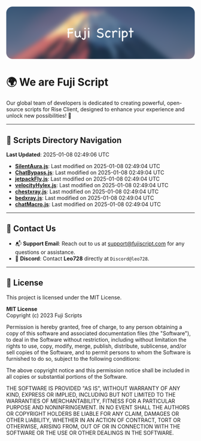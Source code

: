 ![Banner](.github/b.webp)

# 🌍 **We are Fuji Script**

Our global team of developers is dedicated to creating powerful, open-source scripts for Rise Client, designed to enhance your experience and unlock new possibilities! 🌟

---
<!-- SCRIPTS_NAVIGATION_START -->
## 📂 **Scripts Directory Navigation**

**Last Updated**: 2025-01-08 02:49:06 UTC

- **[SilentAura.js](scripts/SilentAura.js)**: Last modified on 2025-01-08 02:49:04 UTC
- **[ChatBypass.js](scripts/ChatBypass.js)**: Last modified on 2025-01-08 02:49:04 UTC
- **[jetpackFly.js](scripts/jetpackFly.js)**: Last modified on 2025-01-08 02:49:04 UTC
- **[velocityHylex.js](scripts/velocityHylex.js)**: Last modified on 2025-01-08 02:49:04 UTC
- **[chestxray.js](scripts/chestxray.js)**: Last modified on 2025-01-08 02:49:04 UTC
- **[bedxray.js](scripts/bedxray.js)**: Last modified on 2025-01-08 02:49:04 UTC
- **[chatMacro.js](scripts/chatMacro.js)**: Last modified on 2025-01-08 02:49:04 UTC

<!-- SCRIPTS_NAVIGATION_END -->

---

## 💬 **Contact Us**  
- 📬 **Support Email**: Reach out to us at [support@fujiscript.com](mailto:support@fujiscript.com) for any questions or assistance.  
- 💬 **Discord**: Contact **Leo728** directly at `Discord@leo728`.

---

## 📜 **License**

This project is licensed under the MIT License.  

**MIT License**  
Copyright (c) 2023 Fuji Scripts  

Permission is hereby granted, free of charge, to any person obtaining a copy of this software and associated documentation files (the "Software"), to deal in the Software without restriction, including without limitation the rights to use, copy, modify, merge, publish, distribute, sublicense, and/or sell copies of the Software, and to permit persons to whom the Software is furnished to do so, subject to the following conditions:  

The above copyright notice and this permission notice shall be included in all copies or substantial portions of the Software.  

THE SOFTWARE IS PROVIDED "AS IS", WITHOUT WARRANTY OF ANY KIND, EXPRESS OR IMPLIED, INCLUDING BUT NOT LIMITED TO THE WARRANTIES OF MERCHANTABILITY, FITNESS FOR A PARTICULAR PURPOSE AND NONINFRINGEMENT. IN NO EVENT SHALL THE AUTHORS OR COPYRIGHT HOLDERS BE LIABLE FOR ANY CLAIM, DAMAGES OR OTHER LIABILITY, WHETHER IN AN ACTION OF CONTRACT, TORT OR OTHERWISE, ARISING FROM, OUT OF OR IN CONNECTION WITH THE SOFTWARE OR THE USE OR OTHER DEALINGS IN THE SOFTWARE.  

